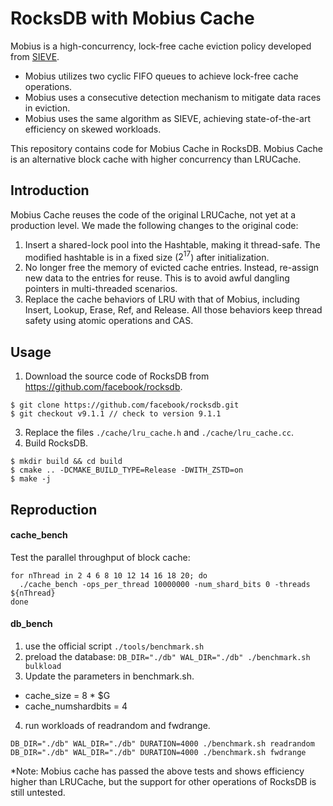 # RocksDB with Mobius Cache

Mobius is a high-concurrency, lock-free cache eviction policy developed from [SIEVE](https://github.com/cacheMon/NSDI24-SIEVE). 

- Mobius utilizes two cyclic FIFO queues to achieve lock-free cache operations.
- Mobius uses a consecutive detection mechanism to mitigate data races in eviction.
- Mobius uses the same algorithm as SIEVE, achieving state-of-the-art efficiency on skewed workloads.

This repository contains code for Mobius Cache in RocksDB. Mobius Cache is an alternative block cache with higher concurrency than LRUCache.

## Introduction
Mobius Cache reuses the code of the original LRUCache, not yet at a production level. We made the following changes to the original code:

1. Insert a shared-lock pool into the Hashtable, making it thread-safe. The modified hashtable is in a fixed size ($2^{17}$) after initialization.
2. No longer free the memory of evicted cache entries. Instead, re-assign new data to the entries for reuse. This is to avoid awful dangling pointers in multi-threaded scenarios.
3. Replace the cache behaviors of LRU with that of Mobius, including Insert, Lookup, Erase, Ref, and Release. All those behaviors keep thread safety using atomic operations and CAS.

## Usage
1. Download the source code of RocksDB from https://github.com/facebook/rocksdb.
```shell
$ git clone https://github.com/facebook/rocksdb.git
$ git checkout v9.1.1 // check to version 9.1.1
```
3. Replace the files `./cache/lru_cache.h` and `./cache/lru_cache.cc`.
4. Build RocksDB.
```shell
$ mkdir build && cd build
$ cmake .. -DCMAKE_BUILD_TYPE=Release -DWITH_ZSTD=on
$ make -j
```

## Reproduction

#### cache_bench
Test the parallel throughput of block cache: 
```shell
for nThread in 2 4 6 8 10 12 14 16 18 20; do
  ./cache_bench -ops_per_thread 10000000 -num_shard_bits 0 -threads ${nThread}
done
```

#### db_bench

1. use the official script `./tools/benchmark.sh`
2. preload the database: `DB_DIR="./db" WAL_DIR="./db" ./benchmark.sh bulkload`
3. Update the parameters in benchmark.sh.
  - cache_size = 8 * $G
  - cache_numshardbits = 4
4. run workloads of readrandom and fwdrange.
```shell
DB_DIR="./db" WAL_DIR="./db" DURATION=4000 ./benchmark.sh readrandom
DB_DIR="./db" WAL_DIR="./db" DURATION=4000 ./benchmark.sh fwdrange
```

*Note: Mobius cache has passed the above tests and shows efficiency higher than LRUCache, but the support for other operations of RocksDB is still untested. 
